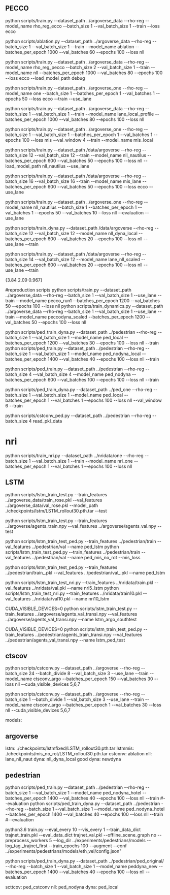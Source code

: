 ## PECCO
python scripts/train.py --dataset_path ../argoverse_data --rho-reg --model_name rho_reg_ecco --batch_size 1 --val_batch_size 1 --train --loss ecco

python scripts/ablation.py --dataset_path ../argoverse_data --rho-reg --batch_size 1 --val_batch_size 1 --train --model_name ablation --batches_per_epoch 1000 --val_batches 60 --epochs 100 --loss nll

python scripts/train.py --dataset_path ../argoverse_data --rho-reg --model_name rho_reg_pecco --batch_size 2 --val_batch_size 1 --train --model_name nll --batches_per_epoch 1000 --val_batches 80 --epochs 100 --loss ecco --load_model_path debug

python scripts/train.py --dataset_path ../argoverse_one --rho-reg --model_name one --batch_size 1  --batches_per_epoch 1 --val_batches 1 --epochs 50 --loss ecco --train --use_lane

python scripts/train.py --dataset_path ../argoverse_data --rho-reg --batch_size 1 --val_batch_size 1 --train --model_name lane_local_profile --batches_per_epoch 1000 --val_batches 80 --epochs 100 --loss nll 

python scripts/train.py --dataset_path ../argoverse_one --rho-reg --batch_size 1 --val_batch_size 1  --batches_per_epoch 1 --val_batches 1 --epochs 100 --loss mis --val_window 4 --train --model_name mis_local

python scripts/train.py --dataset_path /data/argoverse --rho-reg --batch_size 12 --val_batch_size 12 --train --model_name nll_nautilus --batches_per_epoch 600 --val_batches 50 --epochs 100 --loss nll --load_model_path nll_nautilus --use_lane

python scripts/train.py --dataset_path /data/argoverse --rho-reg --batch_size 16 --val_batch_size 16 --train --model_name mis_lane --batches_per_epoch 600 --val_batches 50 --epochs 100 --loss ecco --use_lane

python scripts/train.py --dataset_path ../argoverse_one --rho-reg --model_name nll_nautilus --batch_size 1  --batches_per_epoch 1 --val_batches 1 --epochs 50 --val_batches 10  --loss nll --evaluation --use_lane


 python scripts/train_dyna.py --dataset_path /data/argoverse --rho-reg --batch_size 12 --val_batch_size 12 --model_name nll_dyna_local --batches_per_epoch 600 --val_batches 20 --epochs 100 --loss nll --use_lane --train

python scripts/train.py --dataset_path /data/argoverse --rho-reg --batch_size 14 --val_batch_size 12 --model_name lane_nll_scaled --batches_per_epoch 600 --val_batches 20 --epochs 100  --loss nll --use_lane --train 

{3.84 2.09 0.967}

#reproduction scripts
python scripts/train.py --dataset_path ../argoverse_data --rho-reg --batch_size 1 --val_batch_size 1 --use_lane --train --model_name pecco_run1 --batches_per_epoch 1200 --val_batches 50 --epochs 100 --loss nll
python scripts/train_dynamics.py --dataset_path ../argoverse_data --rho-reg --batch_size 1 --val_batch_size 1 --use_lane --train --model_name peccodyna_scaled --batches_per_epoch 1200 --val_batches 50 --epochs 100 --loss nll

python scripts/ped_train_dyna.py --dataset_path ../pedestrian --rho-reg --batch_size 1 --val_batch_size 1 --model_name ped_local --batches_per_epoch 1200 --val_batches 30 --epochs 100 --loss nll --train
python scripts/ped_train.py --dataset_path ../pedestrian --rho-reg --batch_size 1 --val_batch_size 1 --model_name ped_nodyna_local --batches_per_epoch 1400 --val_batches 40 --epochs 100 --loss nll --train

python scripts/ped_train.py --dataset_path ../pedestrian --rho-reg --batch_size 4 --val_batch_size 4 --model_name ped_nodyna --batches_per_epoch 600 --val_batches 100 --epochs 100 --loss nll --train

python scripts/ped_train_dyna.py --dataset_path ../ped_one --rho-reg --batch_size 1 --val_batch_size 1 --model_name ped_local --batches_per_epoch 1 --val_batches 1 --epochs 100 --loss nll --val_window 6 --train

python scripts/cstconv_ped.py --dataset_path ../pedestrian --rho-reg --batch_size 4 read_pkl_data

# nri
python scripts/train_nri.py --dataset_path ../nridata/one --rho-reg --batch_size 1 --val_batch_size 1  --train --model_name nri_one --batches_per_epoch 1 --val_batches 1 --epochs 100 --loss nll

## LSTM
python scripts/lstm_train_test.py --train_features ../argoverse_data/train_rose.pkl  --val_features ../argoverse_data/val_rose.pkl --model_path ./checkpoints/lstm/LSTM_rollout30.pth.tar --test

python scripts/lstm_train_test.py --train_features ../argoverse/agents_train.npy  --val_features ../argoverse/agents_val.npy --test

python scripts/lstm_train_test_ped.py --train_features ../pedestrian/train  --val_features ../pedestrian/val  --name ped_lstm
python scripts/lstm_train_test_ped.py --train_features ../pedestrian/train  --val_features ../pedestrian/val  --name ped_mis_no_rot --mis_loss

python scripts/lstm_train_test_ped.py --train_features ../pedestrian/train_.pkl  --val_features ../pedestrian/val_.pkl --name ped_lstm


python scripts/lstm_train_test_nri.py --train_features ../nridata/train.pkl  --val_features ../nridata/val.pkl --name nri5_lstm 
python scripts/lstm_train_test_nri.py --train_features ../nridata/train10.pkl  --val_features ../nridata/val10.pkl --name nri10_lstm


CUDA_VISIBLE_DEVICES=0 python scripts/lstm_train_test.py --train_features ../argoverse/agents_val_transi.npy  --val_features ../argoverse/agents_val_transi.npy --name lstm_argo_southtest

CUDA_VISIBLE_DEVICES=0 python scripts/lstm_train_test_ped.py --train_features ../pedestrian/agents_train_transi.npy  --val_features ../pedestrian/agents_val_transi.npy --name lstm_ped_test

## ctscov
python scripts/cstconv.py --dataset_path ../argoverse --rho-reg --batch_size 24 --batch_divide 8 --val_batch_size 3 --use_lane --train --model_name ctsconv_argo --batches_per_epoch 150 --val_batches 30 --loss nll --cuda_visible_devices 5,6,7

python scripts/cstconv.py --dataset_path ../argoverse --rho-reg --batch_size 1 --batch_divide 1 --val_batch_size 3 --use_lane --train --model_name ctsconv_argo --batches_per_epoch 1 --val_batches 30 --loss nll --cuda_visible_devices 5,6,7

models:

## argoverse

lstm: ./checkpoints/lstmfixed/LSTM_rollout30.pth.tar
lstmmis:  ./checkpoints/mis_no_rot/LSTM_rollout30.pth.tar 
cstconv: ablation
nll: lane_nll_naut
dyna: nll_dyna_local 
good dyna: newdyna

## pedestrian

python scripts/ped_train.py --dataset_path ../pedestrian --rho-reg --batch_size 1 --val_batch_size 1 --model_name ped_nodyna_hotel --batches_per_epoch 1400 --val_batches 40 --epochs 100 --loss nll --train #--evaluation 
python scripts/ped_train_dyna.py --dataset_path ../pedestrian --rho-reg --batch_size 1 --val_batch_size 1 --model_name ped_nodyna_hotel --batches_per_epoch 1400 --val_batches 40 --epochs 100 --loss nll --train #--evaluation 


python3.6 train.py --eval_every 10 --vis_every 1 --train_data_dict trajnet_train.pkl --eval_data_dict trajnet_val.pkl --offline_scene_graph no --preprocess_workers 5 --log_dir ../experiments/pedestrians/models --log_tag _trajnet_first --train_epochs 100 --augment --conf ../experiments/pedestrians/models/eth_vel/config.json" 


python scripts/ped_train_dyna.py --dataset_path ../pedestrian/ped_original/ --rho-reg --batch_size 1 --val_batch_size 1 --model_name peddyna_new --batches_per_epoch 1400 --val_batches 40 --epochs 100 --loss nll --evaluation

scttcov: ped_cstconv
nll: ped_nodyna
dyna: ped_local
